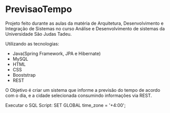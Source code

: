 # PrevisaoTempo
Projeto feito durante as aulas da matéria de Arquitetura, Desenvolvimento e Integração de Sistemas 
no curso Análise e Desenvolvimento de sistemas  da Universidade São Judas Tadeu.

Utilizando as tecnologias:
- Java(Spring Framework, JPA e Hibernate)
- MySQL
- HTML
- CSS
- Booststrap
- REST

O Objetivo é criar um sistema que informe a previsão do tempo de acordo com o dia, e a cidade selecionada consumindo informações via 
REST.

Executar o SQL Script: SET GLOBAL time_zone = '+4:00';
